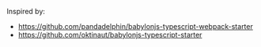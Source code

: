 
Inspired by:
- https://github.com/pandadelphin/babylonjs-typescript-webpack-starter
- https://github.com/oktinaut/babylonjs-typescript-starter
